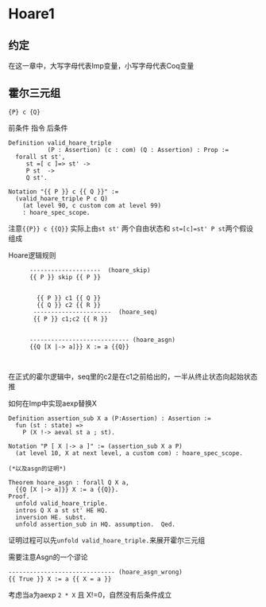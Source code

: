 # Hoare1

## 约定

在这一章中，大写字母代表Imp变量，小写字母代表Coq变量

## 霍尔三元组

`{P} c {Q}`

前条件 指令 后条件

```coq
Definition valid_hoare_triple
           (P : Assertion) (c : com) (Q : Assertion) : Prop :=
  forall st st',
     st =[ c ]=> st' ->
     P st  ->
     Q st'.

Notation "{{ P }} c {{ Q }}" :=
  (valid_hoare_triple P c Q)
    (at level 90, c custom com at level 99)
    : hoare_spec_scope.
```

注意`{{P}} c {{Q}}` 实际上由`st st'` 两个自由状态和 `st=[c]=st' P st`两个假设组成

Hoare逻辑规则

```coq
      --------------------  (hoare_skip)
      {{ P }} skip {{ P }}

      
        {{ P }} c1 {{ Q }}
        {{ Q }} c2 {{ R }}
       ----------------------  (hoare_seq)
       {{ P }} c1;c2 {{ R }}


      ---------------------------- (hoare_asgn)
      {{Q [X |-> a]}} X := a {{Q}}

      

```

在正式的霍尔逻辑中，seq里的c2是在c1之前给出的，一半从终止状态向起始状态推

如何在Imp中实现aexp替换X

```coq
Definition assertion_sub X a (P:Assertion) : Assertion :=
  fun (st : state) =>
    P (X !-> aeval st a ; st).

Notation "P [ X |-> a ]" := (assertion_sub X a P)
  (at level 10, X at next level, a custom com) : hoare_spec_scope.

(*以及asgn的证明*)

Theorem hoare_asgn : forall Q X a,
  {{Q [X |-> a]}} X := a {{Q}}.
Proof.
  unfold valid_hoare_triple.
  intros Q X a st st' HE HQ.
  inversion HE. subst.
  unfold assertion_sub in HQ. assumption.  Qed.
```

证明过程可以先`unfold valid_hoare_triple.`来展开霍尔三元组

需要注意Asgn的一个谬论

```coq
------------------------------ (hoare_asgn_wrong)
{{ True }} X := a {{ X = a }}
```

考虑当a为aexp `2 * X` 且 X!=0，自然没有后条件成立